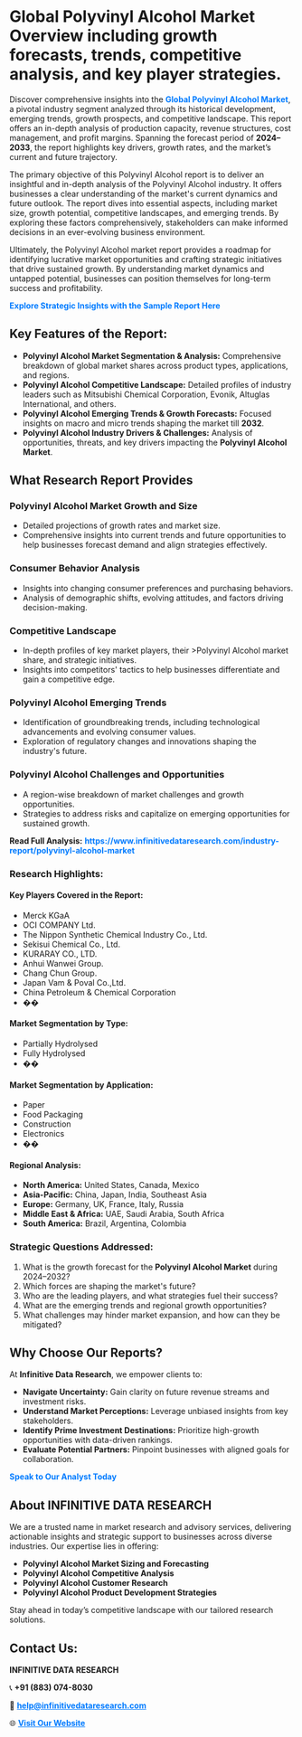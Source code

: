 <h1>Global Polyvinyl Alcohol Market Overview including growth forecasts, trends, competitive analysis, and key player strategies.</h1>
<p>
Discover comprehensive insights into the 
<a href="https://www.infinitivedataresearch.com/industry-report/polyvinyl-alcohol-market" rel="dofollow" style="color: #007BFF; text-decoration: none;"><strong>Global Polyvinyl Alcohol Market</strong></a>, a pivotal industry segment analyzed through its historical development, emerging trends, growth prospects, and competitive landscape. This report offers an in-depth analysis of production capacity, revenue structures, cost management, and profit margins. Spanning the forecast period of <strong>2024–2033</strong>, the report highlights key drivers, growth rates, and the market’s current and future trajectory.
</p>
<p>
The primary objective of this Polyvinyl Alcohol report is to deliver an insightful and in-depth analysis of the Polyvinyl Alcohol industry. It offers businesses a clear understanding of the market's current dynamics and future outlook. The report dives into essential aspects, including market size, growth potential, competitive landscapes, and emerging trends. By exploring these factors comprehensively, stakeholders can make informed decisions in an ever-evolving business environment.
</p>
<p>
Ultimately, the Polyvinyl Alcohol market report provides a roadmap for identifying lucrative market opportunities and crafting strategic initiatives that drive sustained growth. By understanding market dynamics and untapped potential, businesses can position themselves for long-term success and profitability.
</p>
<p>
<a href="https://www.infinitivedataresearch.com/request-sample/reportId=104820" style="color: #007BFF; text-decoration: none;"><strong>Explore Strategic Insights with the Sample Report Here</strong></a>
</p>

<h2>Key Features of the Report:</h2>
<ul>
<li><strong>Polyvinyl Alcohol Market Segmentation & Analysis:</strong> Comprehensive breakdown of global market shares across product types, applications, and regions.</li>
<li><strong>Polyvinyl Alcohol Competitive Landscape:</strong> Detailed profiles of industry leaders such as Mitsubishi Chemical Corporation, Evonik, Altuglas International, and others.</li>
<li><strong>Polyvinyl Alcohol Emerging Trends & Growth Forecasts:</strong> Focused insights on macro and micro trends shaping the market till <strong>2032</strong>.</li>
<li><strong>Polyvinyl Alcohol Industry Drivers & Challenges:</strong> Analysis of opportunities, threats, and key drivers impacting the <strong>Polyvinyl Alcohol Market</strong>.</li>
</ul>

<h2>What Research Report Provides</h2>
<h3>Polyvinyl Alcohol Market Growth and Size</h3>
<ul>
<li>Detailed projections of growth rates and market size.</li>
<li>Comprehensive insights into current trends and future opportunities to help businesses forecast demand and align strategies effectively.</li>
</ul>

<h3>Consumer Behavior Analysis</h3>
<ul>
<li>Insights into changing consumer preferences and purchasing behaviors.</li>
<li>Analysis of demographic shifts, evolving attitudes, and factors driving decision-making.</li>
</ul>

<h3>Competitive Landscape</h3>
<ul>
<li>In-depth profiles of key market players, their >Polyvinyl Alcohol market share, and strategic initiatives.</li>
<li>Insights into competitors' tactics to help businesses differentiate and gain a competitive edge.</li>
</ul>

<h3>Polyvinyl Alcohol Emerging Trends</h3>
<ul>
<li>Identification of groundbreaking trends, including technological advancements and evolving consumer values.</li>
<li>Exploration of regulatory changes and innovations shaping the industry's future.</li>
</ul>

<h3>Polyvinyl Alcohol Challenges and Opportunities</h3>
<ul>
<li>A region-wise breakdown of market challenges and growth opportunities.</li>
<li>Strategies to address risks and capitalize on emerging opportunities for sustained growth.</li>
</ul>
<p><strong>Read Full Analysis:</strong> <a href="https://www.infinitivedataresearch.com/industry-report/polyvinyl-alcohol-market" rel="dofollow" style="color: #007BFF; text-decoration: none;"><strong>https://www.infinitivedataresearch.com/industry-report/polyvinyl-alcohol-market</strong></a></p>
<h3>Research Highlights:</h3>
<h4>Key Players Covered in the Report:</h4>
<ul><li>Merck KGaA</li><li>OCI COMPANY Ltd.</li><li>The Nippon Synthetic Chemical Industry Co., Ltd.</li><li>Sekisui Chemical Co., Ltd.</li><li>KURARAY CO., LTD.</li><li>Anhui Wanwei Group.</li><li>Chang Chun Group.</li><li>Japan Vam &amp; Poval Co.,Ltd.</li><li>China Petroleum &amp; Chemical Corporation</li><li>��</li></ul>
<h4>Market Segmentation by Type:</h4>
<ul><li>Partially Hydrolysed</li><li>Fully Hydrolysed</li><li>��</li></ul>
<h4>Market Segmentation by Application:</h4>
<ul><li>Paper</li><li>Food Packaging</li><li>Construction</li><li>Electronics</li><li>��</li></ul>

<h4>Regional Analysis:</h4>
<ul>
<li><strong>North America:</strong> United States, Canada, Mexico</li>
<li><strong>Asia-Pacific:</strong> China, Japan, India, Southeast Asia</li>
<li><strong>Europe:</strong> Germany, UK, France, Italy, Russia</li>
<li><strong>Middle East & Africa:</strong> UAE, Saudi Arabia, South Africa</li>
<li><strong>South America:</strong> Brazil, Argentina, Colombia</li>
</ul>

<h3>Strategic Questions Addressed:</h3>
<ol>
<li>What is the growth forecast for the <strong>Polyvinyl Alcohol Market</strong> during 2024–2032?</li>
<li>Which forces are shaping the market's future?</li>
<li>Who are the leading players, and what strategies fuel their success?</li>
<li>What are the emerging trends and regional growth opportunities?</li>
<li>What challenges may hinder market expansion, and how can they be mitigated?</li>
</ol>

<h2>Why Choose Our Reports?</h2>
<p>At <strong>Infinitive Data Research</strong>, we empower clients to:</p>
<ul>
<li><strong>Navigate Uncertainty:</strong> Gain clarity on future revenue streams and investment risks.</li>
<li><strong>Understand Market Perceptions:</strong> Leverage unbiased insights from key stakeholders.</li>
<li><strong>Identify Prime Investment Destinations:</strong> Prioritize high-growth opportunities with data-driven rankings.</li>
<li><strong>Evaluate Potential Partners:</strong> Pinpoint businesses with aligned goals for collaboration.</li>
</ul>
<p><a href="https://www.infinitivedataresearch.com/industry-report/polyvinyl-alcohol-market" rel="dofollow" style="color: #007BFF; text-decoration: none;"><strong>Speak to Our Analyst Today</strong></a></p>

<h2>About INFINITIVE DATA RESEARCH</h2>
<p>We are a trusted name in market research and advisory services, delivering actionable insights and strategic support to businesses across diverse industries. Our expertise lies in offering:</p>
<ul>
<li><strong>Polyvinyl Alcohol Market Sizing and Forecasting</strong></li>
<li><strong>Polyvinyl Alcohol Competitive Analysis</strong></li>
<li><strong>Polyvinyl Alcohol Customer Research</strong></li>
<li><strong>Polyvinyl Alcohol Product Development Strategies</strong></li>
</ul>
<p>Stay ahead in today’s competitive landscape with our tailored research solutions.</p>

<h2>Contact Us:</h2>
<p><strong>INFINITIVE DATA RESEARCH</strong></p>
<p>📞 <strong>+91 (883) 074-8030</strong></p>
<p>📧 <strong><a href="mailto:help@infinitivedataresearch.com" style="color: #007BFF;">help@infinitivedataresearch.com</a></strong></p>
<p>🌐 <strong><a href="https://www.infinitivedataresearch.com" rel="dofollow" style="color: #007BFF;">Visit Our Website</a></strong></p>
